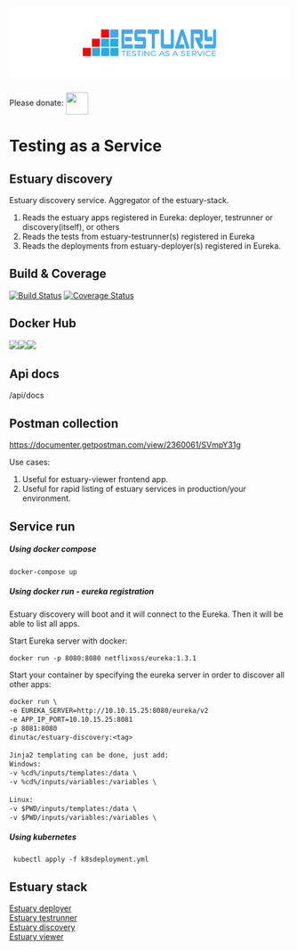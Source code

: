 <h1 align="center"><img src="./docs/images/banner_estuary.png" alt="Testing as a service"></h1>

Please donate: <a href="https://paypal.me/catalindinuta?locale.x=en_US"><img src="https://pbs.twimg.com/profile_images/1145724063106519040/b1L98qh9_400x400.jpg" height="40" width="40" align="center"></a>    

# Testing as a Service
## Estuary discovery
Estuary discovery service. Aggregator of the estuary-stack.

1. Reads the estuary apps registered in Eureka: deployer, testrunner or discovery(itself), or others
2. Reads the tests from estuary-testrunner(s) registered in Eureka
3. Reads the deployments from estuary-deployer(s) registered in Eureka.

## Build & Coverage
[![Build Status](https://travis-ci.org/dinuta/estuary-discovery.svg?branch=master)](https://travis-ci.org/dinuta/estuary-discovery)
[![Coverage Status](https://coveralls.io/repos/github/dinuta/estuary-discovery/badge.svg?branch=master)](https://coveralls.io/github/dinuta/estuary-discovery?branch=master)

## Docker Hub
[![](https://images.microbadger.com/badges/image/dinutac/estuary-discovery.svg)](https://microbadger.com/images/dinutac/estuary-discovery "Get your own image badge on microbadger.com")[![](https://images.microbadger.com/badges/version/dinutac/estuary-discovery.svg)](https://microbadger.com/images/dinutac/estuary-discovery "Get your own version badge on microbadger.com")![](https://img.shields.io/docker/pulls/dinutac/estuary-discovery.svg)

## Api docs
/api/docs

## Postman collection
https://documenter.getpostman.com/view/2360061/SVmpY31g


Use cases:
1. Useful for estuary-viewer frontend app.
2. Useful for rapid listing of estuary services in production/your environment.

## Service run
##### Using docker compose
    docker-compose up
    
##### Using docker run - eureka registration
Estuary discovery will boot and it will connect to the Eureka. Then it will be able to list all apps.

Start Eureka server with docker:

    docker run -p 8080:8080 netflixoss/eureka:1.3.1

Start your container by specifying the eureka server in order to discover all other apps:

    docker run \
    -e EUREKA_SERVER=http://10.10.15.25:8080/eureka/v2
    -e APP_IP_PORT=10.10.15.25:8081
    -p 8081:8080
    dinutac/estuary-discovery:<tag>
    
    Jinja2 templating can be done, just add:
    Windows:
    -v %cd%/inputs/templates:/data \ 
    -v %cd%/inputs/variables:/variables \
    
    Linux:
    -v $PWD/inputs/templates:/data \ 
    -v $PWD/inputs/variables:/variables \
    
 ##### Using kubernetes
     kubectl apply -f k8sdeployment.yml  
    
## Estuary stack
[Estuary deployer](https://github.com/dinuta/estuary-deployer)  
[Estuary testrunner](https://github.com/dinuta/estuary-testrunner)  
[Estuary discovery](https://github.com/dinuta/estuary-discovery)  
[Estuary viewer](https://github.com/dinuta/estuary-viewer)  
